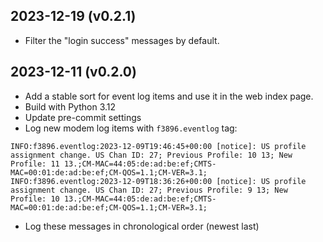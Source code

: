 ## 2023-12-19 (v0.2.1)

  * Filter the "login success" messages by default.

## 2023-12-11 (v0.2.0)

  * Add a stable sort for event log items and use it in the web
    index page.
  * Build with Python 3.12
  * Update pre-commit settings
  * Log new modem log items with `f3896.eventlog` tag:
```
INFO:f3896.eventlog:2023-12-09T19:46:45+00:00 [notice]: US profile assignment change. US Chan ID: 27; Previous Profile: 10 13; New Profile: 11 13.;CM-MAC=44:05:de:ad:be:ef;CMTS-MAC=00:01:de:ad:be:ef;CM-QOS=1.1;CM-VER=3.1;
INFO:f3896.eventlog:2023-12-09T18:36:26+00:00 [notice]: US profile assignment change. US Chan ID: 27; Previous Profile: 9 13; New Profile: 10 13.;CM-MAC=44:05:de:ad:be:ef;CMTS-MAC=00:01:de:ad:be:ef;CM-QOS=1.1;CM-VER=3.1;
```
  * Log these messages in chronological order (newest last)
